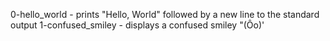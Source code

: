 0-hello_world - prints "Hello, World" followed by a new line to the standard output
1-confused_smiley - displays a confused smiley "(Ôo)'
